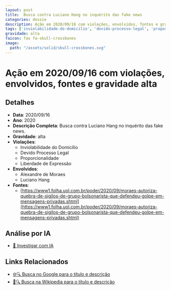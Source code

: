 ```yaml
---
layout: post
title:  Busca contra Luciano Hang no inquérito das fake news
categories: dossie
description: Ação em 2020/09/16 com violações, envolvidos, fontes e gravidade alta
tags: ['inviolabilidade-do-domicilio', 'devido-processo-legal', 'proporcionalidade', 'liberdade-de-expressao', 'alexandre-de-moraes', 'luciano-hang', 'gravidade-alta']
gravidade: alta
faicon: fas fa-skull-crossbones
image:
  path: "/assets/solid/skull-crossbones.svg"
---
```


# Ação em 2020/09/16 com violações, envolvidos, fontes e gravidade alta

## Detalhes
- **Data**: 2020/09/16
- **Ano**: 2020
- **Descrição Completa**: Busca contra Luciano Hang no inquérito das fake news.
- **Gravidade**: alta <i class="fas fas fa-skull-crossbones fa-2x"></i>
- **Violações**:
  - Inviolabilidade do Domicílio
  - Devido Processo Legal
  - Proporcionalidade
  - Liberdade de Expressão
- **Envolvidos**:
  - Alexandre de Moraes
  - Luciano Hang
- **Fontes**:
  - [https://www1.folha.uol.com.br/poder/2020/09/moraes-autoriza-quebra-de-sigilos-de-grupo-bolsonarista-que-defendeu-golpe-em-mensagens-privadas.shtml](https://www1.folha.uol.com.br/poder/2020/09/moraes-autoriza-quebra-de-sigilos-de-grupo-bolsonarista-que-defendeu-golpe-em-mensagens-privadas.shtml)

## Análise por IA
- [🤖 Investigar com IA](https://www.perplexity.ai/search?q=%22Alexandre%20de%20Moraes%22%20Busca%20contra%20Luciano%20Hang%20no%20inqu%C3%A9rito%20das%20fake%20news%20Busca%20contra%20Luciano%20Hang%20no%20inqu%C3%A9rito%20das%20fake%20news.%20Inviolabilidade%20do%20Domic%C3%ADlio%20Devido%20Processo%20Legal%20Proporcionalidade%20Liberdade%20de%20Express%C3%A3o%202020%20gravidade%20alta)

## Links Relacionados
- [🌐🔍 Busca no Google para o título e descrição](https://www.google.com/search?q=%22Alexandre%20de%20Moraes%22%20Busca%20contra%20Luciano%20Hang%20no%20inqu%C3%A9rito%20das%20fake%20news%20Busca%20contra%20Luciano%20Hang%20no%20inqu%C3%A9rito%20das%20fake%20news.%20Inviolabilidade%20do%20Domic%C3%ADlio%20Devido%20Processo%20Legal%20Proporcionalidade%20Liberdade%20de%20Express%C3%A3o%202020%20gravidade%20alta)
- [📖🔍 Busca na Wikipedia para o título e descrição](https://pt.wikipedia.org/w/index.php?search=%22Alexandre%20de%20Moraes%22%20Busca%20contra%20Luciano%20Hang%20no%20inqu%C3%A9rito%20das%20fake%20news%20Busca%20contra%20Luciano%20Hang%20no%20inqu%C3%A9rito%20das%20fake%20news.%20Inviolabilidade%20do%20Domic%C3%ADlio%20Devido%20Processo%20Legal%20Proporcionalidade%20Liberdade%20de%20Express%C3%A3o%202020%20gravidade%20alta)

